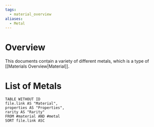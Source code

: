 ```yaml
---
tags:
  - material_overview
aliases:
  - Metal
---
```

# Overview
This documents contain a variety of different metals, which is a type of [[Materials Overview|Material]].
# List of Metals
```dataview
TABLE WITHOUT ID
file.link AS "Material",
properties AS "Properties",
rarity AS "Rarity"
FROM #material AND #metal
SORT file.link ASC
```
